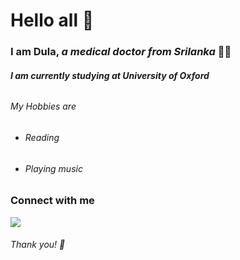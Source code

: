 # Hello all 👋

### I am Dula, *a medical doctor from Srilanka* :woman_health_worker:

###### **I am currently studying at University of Oxford**

###### My Hobbies are 
* ###### Reading
* ###### Playing music

### Connect with me
[![](https://img.shields.io/badge/LinkedIn-0077B5?style=for-the-badge&logo=linkedin&logoColor=white)](https://www.linkedin.com/in/dulanjalee-senadeera)

###### Thank you! :pray:
